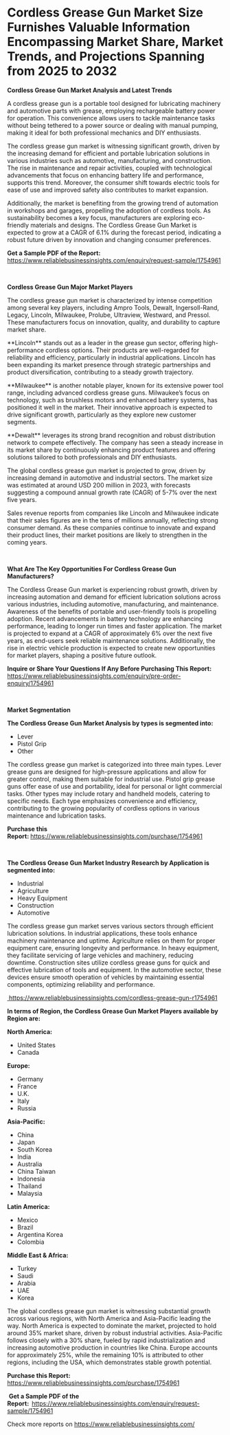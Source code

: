 <p><h1>Cordless Grease Gun Market Size Furnishes Valuable Information Encompassing Market Share, Market Trends, and Projections Spanning from 2025 to 2032</h1></p><p><strong>Cordless Grease Gun Market Analysis and Latest Trends</strong></p>
<p><p>A cordless grease gun is a portable tool designed for lubricating machinery and automotive parts with grease, employing rechargeable battery power for operation. This convenience allows users to tackle maintenance tasks without being tethered to a power source or dealing with manual pumping, making it ideal for both professional mechanics and DIY enthusiasts.</p><p>The cordless grease gun market is witnessing significant growth, driven by the increasing demand for efficient and portable lubrication solutions in various industries such as automotive, manufacturing, and construction. The rise in maintenance and repair activities, coupled with technological advancements that focus on enhancing battery life and performance, supports this trend. Moreover, the consumer shift towards electric tools for ease of use and improved safety also contributes to market expansion.</p><p>Additionally, the market is benefiting from the growing trend of automation in workshops and garages, propelling the adoption of cordless tools. As sustainability becomes a key focus, manufacturers are exploring eco-friendly materials and designs. The Cordless Grease Gun Market is expected to grow at a CAGR of 6.1% during the forecast period, indicating a robust future driven by innovation and changing consumer preferences.</p></p>
<p><strong>Get a Sample PDF of the Report:&nbsp;</strong> <a href="https://www.reliablebusinessinsights.com/enquiry/request-sample/1754961?utm_campaign=2317&utm_medium=2&utm_source=Github&utm_content=ia&utm_term=18022025&utm_id=cordless-grease-gun">https://www.reliablebusinessinsights.com/enquiry/request-sample/1754961</a></p>
<p>&nbsp;</p>
<p><strong>Cordless Grease Gun Major Market Players</strong></p>
<p><p>The cordless grease gun market is characterized by intense competition among several key players, including Ampro Tools, Dewalt, Ingersoll-Rand, Legacy, Lincoln, Milwaukee, Prolube, Ultraview, Westward, and Pressol. These manufacturers focus on innovation, quality, and durability to capture market share.</p><p>**Lincoln** stands out as a leader in the grease gun sector, offering high-performance cordless options. Their products are well-regarded for reliability and efficiency, particularly in industrial applications. Lincoln has been expanding its market presence through strategic partnerships and product diversification, contributing to a steady growth trajectory.</p><p>**Milwaukee** is another notable player, known for its extensive power tool range, including advanced cordless grease guns. Milwaukee’s focus on technology, such as brushless motors and enhanced battery systems, has positioned it well in the market. Their innovative approach is expected to drive significant growth, particularly as they explore new customer segments.</p><p>**Dewalt** leverages its strong brand recognition and robust distribution network to compete effectively. The company has seen a steady increase in its market share by continuously enhancing product features and offering solutions tailored to both professionals and DIY enthusiasts.</p><p>The global cordless grease gun market is projected to grow, driven by increasing demand in automotive and industrial sectors. The market size was estimated at around USD 200 million in 2023, with forecasts suggesting a compound annual growth rate (CAGR) of 5-7% over the next five years.</p><p>Sales revenue reports from companies like Lincoln and Milwaukee indicate that their sales figures are in the tens of millions annually, reflecting strong consumer demand. As these companies continue to innovate and expand their product lines, their market positions are likely to strengthen in the coming years.</p></p>
<p>&nbsp;</p>
<p><strong>What Are The Key Opportunities For Cordless Grease Gun Manufacturers?</strong></p>
<p><p>The Cordless Grease Gun market is experiencing robust growth, driven by increasing automation and demand for efficient lubrication solutions across various industries, including automotive, manufacturing, and maintenance. Awareness of the benefits of portable and user-friendly tools is propelling adoption. Recent advancements in battery technology are enhancing performance, leading to longer run times and faster application. The market is projected to expand at a CAGR of approximately 6% over the next five years, as end-users seek reliable maintenance solutions. Additionally, the rise in electric vehicle production is expected to create new opportunities for market players, shaping a positive future outlook.</p></p>
<p><strong>Inquire or Share Your Questions If Any Before Purchasing This Report:</strong> <a href="https://www.reliablebusinessinsights.com/enquiry/pre-order-enquiry/1754961?utm_campaign=2317&utm_medium=2&utm_source=Github&utm_content=ia&utm_term=18022025&utm_id=cordless-grease-gun">https://www.reliablebusinessinsights.com/enquiry/pre-order-enquiry/1754961</a></p>
<p>&nbsp;</p>
<p><strong>Market Segmentation</strong></p>
<p><strong>The Cordless Grease Gun Market Analysis by types is segmented into:</strong></p>
<p><ul><li>Lever</li><li>Pistol Grip</li><li>Other</li></ul></p>
<p><p>The cordless grease gun market is categorized into three main types. Lever grease guns are designed for high-pressure applications and allow for greater control, making them suitable for industrial use. Pistol grip grease guns offer ease of use and portability, ideal for personal or light commercial tasks. Other types may include rotary and handheld models, catering to specific needs. Each type emphasizes convenience and efficiency, contributing to the growing popularity of cordless options in various maintenance and lubrication tasks.</p></p>
<p><strong>Purchase this Report:&nbsp;</strong><a href="https://www.reliablebusinessinsights.com/purchase/1754961?utm_campaign=2317&utm_medium=2&utm_source=Github&utm_content=ia&utm_term=18022025&utm_id=cordless-grease-gun">https://www.reliablebusinessinsights.com/purchase/1754961</a></p>
<p>&nbsp;</p>
<p><strong>The Cordless Grease Gun Market Industry Research by Application is segmented into:</strong></p>
<p><ul><li>Industrial</li><li>Agriculture</li><li>Heavy Equipment</li><li>Construction</li><li>Automotive</li></ul></p>
<p><p>The cordless grease gun market serves various sectors through efficient lubrication solutions. In industrial applications, these tools enhance machinery maintenance and uptime. Agriculture relies on them for proper equipment care, ensuring longevity and performance. In heavy equipment, they facilitate servicing of large vehicles and machinery, reducing downtime. Construction sites utilize cordless grease guns for quick and effective lubrication of tools and equipment. In the automotive sector, these devices ensure smooth operation of vehicles by maintaining essential components, optimizing reliability and performance.</p></p>
<p><a href="https://www.reliablebusinessinsights.com/cordless-grease-gun-r1754961?utm_campaign=2317&utm_medium=2&utm_source=Github&utm_content=ia&utm_term=18022025&utm_id=cordless-grease-gun">&nbsp;https://www.reliablebusinessinsights.com/cordless-grease-gun-r1754961</a></p>
<p><strong>In terms of Region, the Cordless Grease Gun Market Players available by Region are:</strong></p>
<p>
    <p> <strong> North America: </strong>
        <ul>
            <li>United States</li>
            <li>Canada</li>
        </ul>
        </p> 
    <p> <strong> Europe: </strong>
        <ul>
            <li>Germany</li>
            <li>France</li>
            <li>U.K.</li>
            <li>Italy</li>
            <li>Russia</li>
        </ul>
        </p> 
    <p> <strong> Asia-Pacific: </strong>
        <ul>
            <li>China</li>
            <li>Japan</li>
            <li>South Korea</li>
            <li>India</li>
            <li>Australia</li>
            <li>China Taiwan</li>
            <li>Indonesia</li>
            <li>Thailand</li>
            <li>Malaysia</li>
        </ul>
        </p> 
    <p> <strong> Latin America: </strong>
        <ul>
            <li>Mexico</li>
            <li>Brazil</li>
            <li>Argentina Korea</li>
            <li>Colombia</li>
        </ul>
        </p> 
    <p> <strong> Middle East & Africa: </strong>
        <ul>
            <li>Turkey</li>
            <li>Saudi</li>
            <li>Arabia</li>
            <li>UAE</li>
            <li>Korea</li>
        </ul>
    </p>
    </p>
<p><p>The global cordless grease gun market is witnessing substantial growth across various regions, with North America and Asia-Pacific leading the way. North America is expected to dominate the market, projected to hold around 35% market share, driven by robust industrial activities. Asia-Pacific follows closely with a 30% share, fueled by rapid industrialization and increasing automotive production in countries like China. Europe accounts for approximately 25%, while the remaining 10% is attributed to other regions, including the USA, which demonstrates stable growth potential.</p></p>
<p><strong>Purchase this Report: </strong><a href="https://www.reliablebusinessinsights.com/purchase/1754961?utm_campaign=2317&utm_medium=2&utm_source=Github&utm_content=ia&utm_term=18022025&utm_id=cordless-grease-gun">https://www.reliablebusinessinsights.com/purchase/1754961</a></p>
<p>&nbsp;<strong>Get a Sample PDF of the Report:&nbsp;&nbsp;</strong><a href="https://www.reliablebusinessinsights.com/enquiry/request-sample/1754961?utm_campaign=2317&utm_medium=2&utm_source=Github&utm_content=ia&utm_term=18022025&utm_id=cordless-grease-gun">https://www.reliablebusinessinsights.com/enquiry/request-sample/1754961</a></p>
<p><strong></strong></p>
<p>Check more reports on <a href="https://www.reliablebusinessinsights.com/?utm_campaign=2317&utm_medium=2&utm_source=Github&utm_content=ia&utm_term=18022025&utm_id=cordless-grease-gun">https://www.reliablebusinessinsights.com/</a></p>